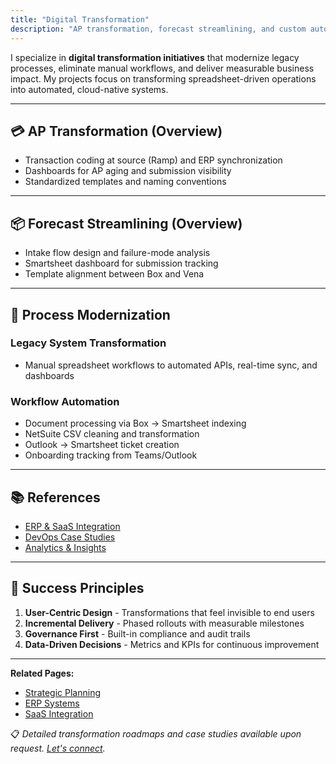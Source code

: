```yaml
---
title: "Digital Transformation"
description: "AP transformation, forecast streamlining, and custom automation solutions that modernize legacy processes and deliver measurable business impact."
---
```


I specialize in **digital transformation initiatives** that modernize legacy processes, eliminate manual workflows, and deliver measurable business impact. My projects focus on transforming spreadsheet-driven operations into automated, cloud-native systems.

---

## 💳 AP Transformation (Overview)

- Transaction coding at source (Ramp) and ERP synchronization  
- Dashboards for AP aging and submission visibility  
- Standardized templates and naming conventions  

---

## 📦 Forecast Streamlining (Overview)

- Intake flow design and failure-mode analysis  
- Smartsheet dashboard for submission tracking  
- Template alignment between Box and Vena  

---

## 🔄 Process Modernization

### Legacy System Transformation
- Manual spreadsheet workflows to automated APIs, real-time sync, and dashboards

### Workflow Automation
- Document processing via Box → Smartsheet indexing  
- NetSuite CSV cleaning and transformation  
- Outlook → Smartsheet ticket creation  
- Onboarding tracking from Teams/Outlook  

---

## 📚 References

- [ERP & SaaS Integration](/saas)  
- [DevOps Case Studies](/devops)  
- [Analytics & Insights](/analytics)  

---

## 🎯 Success Principles

1. **User-Centric Design** - Transformations that feel invisible to end users
2. **Incremental Delivery** - Phased rollouts with measurable milestones
3. **Governance First** - Built-in compliance and audit trails
4. **Data-Driven Decisions** - Metrics and KPIs for continuous improvement

---

**Related Pages:**  
- [Strategic Planning](/strategic-planning)
- [ERP Systems](/erp-systems)
- [SaaS Integration](/saas)  

📋 *Detailed transformation roadmaps and case studies available upon request. [Let's connect](/contact).*

